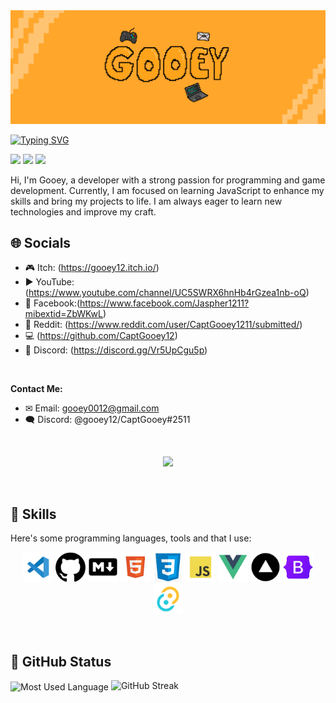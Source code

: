 <img src="https://raw.githubusercontent.com/CaptGooey12/CaptGooey12/main/Untitled87_20230712201803.png"> 

<a href="https://git.io/typing-svg"><img src="https://readme-typing-svg.demolab.com?font=Press+Start+2P&size=25&pause=1000&color=F2B00E&center=true&vCenter=true&width=435&lines=Hello world!+;My name's Gooey" alt="Typing SVG" /></a>

<a href="#"><img src="https://komarev.com/ghpvc/?username=CaptGooey12&label=Profile%20Visits" /></a>
<a href="https://gooey12.vercel.app"><img src="https://img.shields.io/badge/Gooey12-blue" /></a> <img src="https://img.shields.io/badge/OS-Windows-Windows?logo=windows&labelColor=gray&logoColor=white&color=007ec6"/>

Hi, I'm Gooey, a developer with a strong passion for programming and game development. Currently, I am focused on learning JavaScript to enhance my skills and bring my projects to life. I am always eager to learn new technologies and improve my craft.



## 🌐 Socials

- 🎮 Itch: (https://gooey12.itch.io/)
- ▶ YouTube: (https://www.youtube.com/channel/UC5SWRX6hnHb4rGzea1nb-oQ)
- 💙 Facebook:(https://www.facebook.com/Jaspher1211?mibextid=ZbWKwL)
- 🤖 Reddit: (https://www.reddit.com/user/CaptGooey1211/submitted/)
- 💻 (https://github.com/CaptGooey12)  
- 💬 Discord: (https://discord.gg/Vr5UpCgu5p)
  
<br>

**Contact Me:**
- ✉ Email: gooey0012@gmail.com
- 🗨 Discord: @gooey12/CaptGooey#2511
  
<br>

<p align="center">
<a target="_blank" rel="noopener noreferrer" href="https://mail.google.com/mail/u/0/?fs=1&to=gooey0012@gmail.com&su=&body=&bcc=&tf=cm"><img src="https://img.shields.io/badge/Send%20Me%20Email-007ec6?style=for-the-badge&logo"/></a>
</p>

<br>

## 🎯 Skills
Here's some programming languages, tools and that I use:

<p align="center">
<a href="https://code.visualstudio.com"><img src="https://raw.githubusercontent.com/nthnn/nthnn/main/assets/ic-visual-studio-code.png" width="48" /></a>
<a href="https://github.com/"><img src="https://raw.githubusercontent.com/nthnn/nthnn/main/assets/ic-github.png" width="48" /></a>
<a href="https://markdownguide.org/"><img src="https://raw.githubusercontent.com/nthnn/nthnn/main/assets/ic-markdown.png" width="48" /></a>
<a href="https://html5.org"><img src="https://raw.githubusercontent.com/nthnn/nthnn/main/assets/ic-html5.png" width="48" /></a>
<a href="https://www.css3.com"><img src="https://raw.githubusercontent.com/nthnn/nthnn/main/assets/ic-css3.png" width="48" /></a>
<a href="https://www.javascript.com"><img src="https://raw.githubusercontent.com/nthnn/nthnn/main/assets/ic-js.png" width="48" /></a>
<a href="https://vuejs.org/"><img src="https://raw.githubusercontent.com/nthnn/nthnn/main/assets/ic-vue.png" width="48" /></a>
<a href="https://vercel.com/"><img src="https://raw.githubusercontent.com/nthnn/nthnn/main/assets/ic-vercel.png" width="48" /></a>
<a href="https://getbootstrap.com/"><img src="https://raw.githubusercontent.com/nthnn/nthnn/main/assets/ic-bootstrap.png" width="48" /></a>
<a href="https://tauri.app/"><img src="https://raw.githubusercontent.com/CaptGooey12/CaptGooey12/main/Icons/tauri_icon.png" width="48" /></a>
</p>

<br>

## 📶 GitHub Status
<img align="center" src="https://github-readme-stats.vercel.app/api/top-langs/?username=CaptGooey12&layout=compact&theme=onedark&hide_border=true&title_color=e9ecef&text_color=e9ecef&bg_color=272b30&size_weight=0.5&count_weight=0.5" alt="Most Used Language"/>
<img src="https://github-readme-streak-stats.herokuapp.com/?user=CaptGooey12&theme=tokyonight" alt="GitHub Streak"/>
